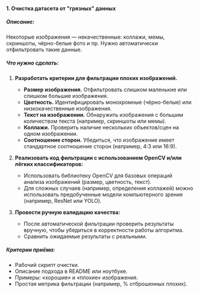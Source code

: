 #### 1. Очистка датасета от "грязных" данных

##### Описание:
Некоторые изображения — некачественные: коллажи, мемы, скриншоты, чёрно-белые фото и пр. Нужно автоматически отфильтровать такие данные.

##### Что нужно сделать:
1. **Разработать критерии для фильтрации плохих изображений.**
   - **Размер изображения.** Отфильтровать слишком маленькие или слишком большие изображения.
   - **Цветность.** Идентифицировать монохромные (чёрно-белые) или низкокачественные изображения.
   - **Текст на изображении.** Обнаружить изображения с большим количеством текста (например, скриншоты или мемы).
   - **Коллажи.** Проверить наличие нескольких объектов/сцен на одном изображении.
   - **Соотношение сторон.** Убедиться, что изображение имеет стандартное соотношение сторон (например, 4:3 или 16:9).

2. **Реализовать код фильтрации с использованием OpenCV и/или лёгких классификаторов:**
   - Использовать библиотеку OpenCV для базовых операций анализа изображений (размер, цветность, текст).
   - Для сложных случаев (например, определения коллажей) можно использовать предобученные модели компьютерного зрения (например, ResNet или YOLO).

3. **Провести ручную валидацию качества:**
   - После автоматической фильтрации проверить результаты вручную, чтобы убедиться в корректности работы алгоритма.
   - Сравнить ожидаемые результаты с реальными.

##### Критерии приёма:
- Рабочий скрипт очистки.
- Описание подхода в README или ноутбуке.
- Примеры: «хорошие» и «плохие» изображения.
- Простая метрика фильтрации (например, % отброшенных плохих).
